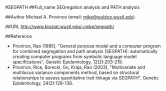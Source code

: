 #SEGPATH
##Full_name
SEGregation analysis and PATH analysis

##Author
Michael A. Province (email: mike@wubios.wustl.edu)

##URL
http://www.biostat.wustl.edu/~mike/segpath/

##Reference
* Province, Rao (1995), "General purpose model and a computer program for combined segregation and path analysis (SEGPATH): automatically creating computer programs from symbolic language model specifications", Genetic Epidemiology, 12(2):203-219.
* Province, Rice, Borecki, Gu, Kraja, Rao (2003), "Multivariate and multilocus variance components method, based on structural relationships to assess quantitative trait linkage via SEGPATH", Genetic Epidemiology, 24(2):128-138.

